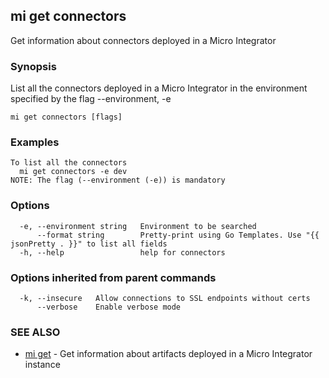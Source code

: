 ## mi get connectors

Get information about connectors deployed in a Micro Integrator

### Synopsis

List all the connectors deployed in a Micro Integrator in the environment specified by the flag --environment, -e

```
mi get connectors [flags]
```

### Examples

```
To list all the connectors
  mi get connectors -e dev
NOTE: The flag (--environment (-e)) is mandatory
```

### Options

```
  -e, --environment string   Environment to be searched
      --format string        Pretty-print using Go Templates. Use "{{ jsonPretty . }}" to list all fields
  -h, --help                 help for connectors
```

### Options inherited from parent commands

```
  -k, --insecure   Allow connections to SSL endpoints without certs
      --verbose    Enable verbose mode
```

### SEE ALSO

* [mi get](mi_get.md)	 - Get information about artifacts deployed in a Micro Integrator instance

